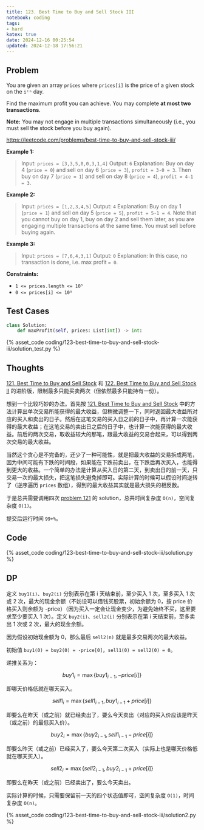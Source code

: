 ```yaml
---
title: 123. Best Time to Buy and Sell Stock III
notebook: coding
tags:
- hard
katex: true
date: 2024-12-16 00:25:54
updated: 2024-12-18 17:56:21
---
```

## Problem

You are given an array `prices` where `prices[i]` is the price of a given stock on the `iᵗʰ` day.

Find the maximum profit you can achieve. You may complete **at most two transactions**.

**Note:** You may not engage in multiple transactions simultaneously (i.e., you must sell the stock before you buy again).

<https://leetcode.com/problems/best-time-to-buy-and-sell-stock-iii/>

**Example 1:**

> Input: `prices = [3,3,5,0,0,3,1,4]`
> Output: `6`
> Explanation: Buy on day 4 (`price = 0`) and sell on day 6 (`price = 3`), `profit = 3-0 = 3`.
> Then buy on day 7 (`price = 1`) and sell on day 8 (`price = 4`), `profit = 4-1 = 3`.

**Example 2:**

> Input: `prices = [1,2,3,4,5]`
> Output: `4`
> Explanation: Buy on day 1 (`price = 1`) and sell on day 5 (`price = 5`), `profit = 5-1 = 4`.
> Note that you cannot buy on day 1, buy on day 2 and sell them later, as you are engaging multiple transactions at the same time. You must sell before buying again.

**Example 3:**

> Input: `prices = [7,6,4,3,1]`
> Output: `0`
> Explanation: In this case, no transaction is done, i.e. max profit `= 0`.

**Constraints:**

- `1 <= prices.length <= 10⁵`
- `0 <= prices[i] <= 10⁵`

## Test Cases

``` python
class Solution:
    def maxProfit(self, prices: List[int]) -> int:
```

{% asset_code coding/123-best-time-to-buy-and-sell-stock-iii/solution_test.py %}

## Thoughts

[121. Best Time to Buy and Sell Stock](121-best-time-to-buy-and-sell-stock) 和 [122. Best Time to Buy and Sell Stock II](122-best-time-to-buy-and-sell-stock-ii) 的进阶版，限制最多只能买卖两次（但依然最多只能持有一份）。

想到一个比较巧妙的办法。首先按 [121. Best Time to Buy and Sell Stock](121-best-time-to-buy-and-sell-stock) 中的方法计算出单次交易所能获得的最大收益，但稍微调整一下，同时返回最大收益所对应的买入和卖出的日子。然后在这笔交易的买入日之前的日子中，再计算一次能获得的最大收益；在这笔交易的卖出日之后的日子中，也计算一次能获得的最大收益。前后的两次交易，取收益较大的那笔，跟最大收益的交易合起来，可以得到两次交易的最大收益。

当然这个贪心是不完备的，还少了一种可能性，就是把最大收益的交易拆成两笔，因为中间可能有下跌的时间段，如果能在下跌前卖出，在下跌后再次买入，也能得到更大的收益。一个简单的办法是计算从买入日的第二天，到卖出日的前一天，只交易一次的最大损失，把这笔损失避免掉即可。实际计算的时候可以假设时间逆转了（逆序遍历 `prices` 数组），得到的最大收益其实就是最大损失的相反数。

于是总共需要调用四次 [problem 121](121-best-time-to-buy-and-sell-stock) 的 solution，总共时间复杂度 `O(n)`，空间复杂度 `O(1)`。

提交后运行时间 `99+%`。

## Code

{% asset_code coding/123-best-time-to-buy-and-sell-stock-iii/solution.py %}

## DP

定义 `buy1(i)`、`buy2(i)` 分别表示在第 i 天结束前，至少买入 1 次，至多买入 1 次或 2 次，最大的现金余额（不妨设可以借钱买股票，初始余额为 0，按 price 价格买入则余额为 -price）（因为买入一定会让现金变少，为避免始终不买，这里要求至少要买入 1 次）。定义 `buy2(i)`、`sell2(i)` 分别表示在第 i 天结束前，至多卖出 1 次或 2 次，最大的现金余额。

因为假设初始现金额为 0，那么最后 `sell2(n)` 就是最多交易两次的最大收益。

初始值 `buy1(0) = buy2(0) = -price[0]`，`sell1(0) = sell2(0) = 0`。

递推关系为：

$$
buy1_i=\max\{buy1_{i-1},-price[i]\}
$$

即哪天价格低就在哪天买入。

$$
sell1_i=\max\{sell1_{i-1},buy1_{i-1}+price[i]\}
$$

即要么在昨天（或之前）就已经卖出了，要么今天卖出（对应的买入价应该是昨天（或之前）的最低买入价）。

$$
buy2_i=\max\{buy2_{i-1},sell1_{i-1}-price[i]\}
$$

即要么昨天（或之前）已经买入了，要么今天第二次买入（实际上也是哪天价格低就在哪天买入）。

$$
sell2_i=\max\{sell2_{i-1},buy2_{i-1}+price[i]\}
$$

即要么在昨天（或之前）已经卖出了，要么今天卖出。

实际计算的时候，只需要保留前一天的四个状态值即可，空间复杂度 `O(1)`，时间复杂度 `O(n)`。

{% asset_code coding/123-best-time-to-buy-and-sell-stock-iii/solution2.py %}
